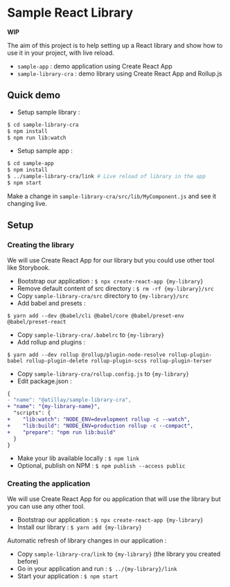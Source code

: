 # Sample React Library

**WIP**

The aim of this project is to help setting up a React library and show how to use it in your project, with live reload.
- `sample-app` : demo application using Create React App
- `sample-library-cra` : demo library using Create React App and Rollup.js

## Quick demo
- Setup sample library :
```bash
$ cd sample-library-cra
$ npm install
$ npm run lib:watch
```
- Setup sample app :
```bash
$ cd sample-app
$ npm install
$ ../sample-library-cra/link # Live reload of library in the app
$ npm start
```
Make a change in `sample-library-cra/src/lib/MyComponent.js` and see it changing live.


## Setup

### Creating the library

We will use Create React App for our library but you could use other tool like Storybook.
- Bootstrap our application : `$ npx create-react-app {my-library}` 
- Remove default content of src directory : `$ rm -rf {my-library}/src`
- Copy `sample-library-cra/src` directory to `{my-library}/src` 
- Add babel and presets :
```
$ yarn add --dev @babel/cli @babel/core @babel/preset-env @babel/preset-react
```
- Copy `sample-library-cra/.babelrc` to `{my-library}`
- Add rollup and plugins :
```
$ yarn add --dev rollup @rollup/plugin-node-resolve rollup-plugin-babel rollup-plugin-delete rollup-plugin-scss rollup-plugin-terser
```
- Copy `sample-library-cra/rollup.config.js` to `{my-library}`
- Edit package.json : 
```diff
{
- "name": "@atillay/sample-library-cra",
+ "name": "{my-library-name}",
  "scripts": {
+    "lib:watch": "NODE_ENV=development rollup -c --watch",
+    "lib:build": "NODE_ENV=production rollup -c --compact",
+    "prepare": "npm run lib:build"
  }
}
```
- Make your lib available locally : `$ npm link`
- Optional, publish on NPM : `$ npm publish --access public`


### Creating the application

We will use Create React App for ou application that will use the library but you can use any other tool.

- Bootstrap our application : `$ npx create-react-app {my-library}` 
- Install our library : `$ yarn add {my-library}`

Automatic refresh of library changes in our application :
- Copy `sample-library-cra/link` to `{my-library}` (the library you created before)
- Go in your application and run : `$ ../{my-library}/link`
- Start your application : `$ npm start`
